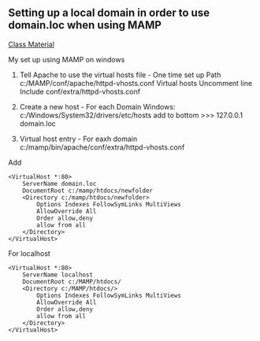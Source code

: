 ## Setting up a local domain in order to use domain.loc when using MAMP

[Class Material](https://github.com/susanBuck/dwa15-fall2017/blob/master/01_Servers_and_Git/09_Local_domain.md)

My set up using MAMP on windows

1. Tell Apache to use the virtual hosts file - One time set up
Path c:/MAMP/conf/apache/httpd-vhosts.conf
Virtual hosts Uncomment line Include conf/extra/httpd-vhosts.conf

2. Create a new host - For each Domain
Windows: c:/Windows/System32/drivers/etc/hosts
add to bottom >>> 127.0.0.1 domain.loc

3.  Virtual host entry - For eaxh domain
c:/mamp/bin/apache/conf/extra/httpd-vhosts.conf

 Add
 
```
<VirtualHost *:80>
    ServerName domain.loc
    DocumentRoot c:/mamp/htdocs/newfolder
    <Directory c:/mamp/htdocs/newfolder>
        Options Indexes FollowSymLinks MultiViews
        AllowOverride All
        Order allow,deny
        allow from all
    </Directory>
</VirtualHost>
```
For localhost
```
<VirtualHost *:80>
    ServerName localhost
    DocumentRoot c:/MAMP/htdocs/
    <Directory c:/MAMP/htdocs/>
        Options Indexes FollowSymLinks MultiViews
        AllowOverride All
        Order allow,deny
        allow from all
    </Directory>
</VirtualHost>
```
